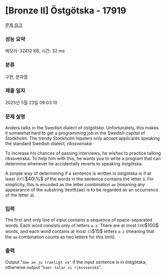 # [Bronze II] Östgötska - 17919 

[문제 링크](https://www.acmicpc.net/problem/17919) 

### 성능 요약

메모리: 32412 KB, 시간: 32 ms

### 분류

구현, 문자열

### 제출 일자

2025년 5월 23일 09:03:10

### 문제 설명

<p>Anders talks in the Swedish dialect of <em>östgötska</em>. Unfortunately, this makes it somewhat hard to get a programming job in the Swedish capital of Stockholm. The trendy Stockholm hipsters only accept applicants speaking the standard Swedish dialect, <em>rikssvenska</em>.</p>

<p>To increase his chances of passing interviews, he wishes to practice talking rikssvenska. To help him with this, he wants you to write a program that can determine whenever he accidentally reverts to speaking östgötska.</p>

<p>A simple way of determining if a sentence is written in östgötska is if at least <mjx-container class="MathJax" jax="CHTML" style="font-size: 109%; position: relative;"><mjx-math class="MJX-TEX" aria-hidden="true"><mjx-mn class="mjx-n"><mjx-c class="mjx-c34"></mjx-c><mjx-c class="mjx-c30"></mjx-c></mjx-mn><mjx-mi class="mjx-n"><mjx-c class="mjx-c25"></mjx-c></mjx-mi></mjx-math><mjx-assistive-mml unselectable="on" display="inline"><math xmlns="http://www.w3.org/1998/Math/MathML"><mn>40</mn><mi mathvariant="normal">%</mi></math></mjx-assistive-mml><span aria-hidden="true" class="no-mathjax mjx-copytext">$40\%$</span></mjx-container> of the words in the sentence contains the letter <code>ä</code>. For simplicity, this is encoded as the letter combination <code>ae</code> (meaning any appearance of the substring \texttt{ae} is to be regarded as an occurrence of the letter <code>ä</code>).</p>

### 입력 

 <p>The first and only line of input contains a sequence of space-separated words. Each word consists only of letters <code>a-z</code>. There are at most <mjx-container class="MathJax" jax="CHTML" style="font-size: 109%; position: relative;"><mjx-math class="MJX-TEX" aria-hidden="true"><mjx-mn class="mjx-n"><mjx-c class="mjx-c31"></mjx-c><mjx-c class="mjx-c30"></mjx-c><mjx-c class="mjx-c30"></mjx-c></mjx-mn></mjx-math><mjx-assistive-mml unselectable="on" display="inline"><math xmlns="http://www.w3.org/1998/Math/MathML"><mn>100</mn></math></mjx-assistive-mml><span aria-hidden="true" class="no-mathjax mjx-copytext">$100$</span></mjx-container> words, and each word contains at most <mjx-container class="MathJax" jax="CHTML" style="font-size: 109%; position: relative;"><mjx-math class="MJX-TEX" aria-hidden="true"><mjx-mn class="mjx-n"><mjx-c class="mjx-c31"></mjx-c><mjx-c class="mjx-c35"></mjx-c></mjx-mn></mjx-math><mjx-assistive-mml unselectable="on" display="inline"><math xmlns="http://www.w3.org/1998/Math/MathML"><mn>15</mn></math></mjx-assistive-mml><span aria-hidden="true" class="no-mathjax mjx-copytext">$15$</span></mjx-container> letters <code>a-z</code> (meaning that the <code>ae</code> combination counts as two letters for this limit).</p>

### 출력 

 <p>Output "<code>dae ae ju traeligt va"</code> if the input sentence is in östgötska, otherwise output "<code>haer talar vi rikssvenska</code>".</p>

